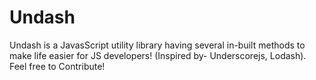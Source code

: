 # Undash
Undash is a JavasScript utility library having several in-built methods to make life easier for JS developers! (Inspired by- Underscorejs, Lodash).
Feel free to Contribute!<br/><br/>

